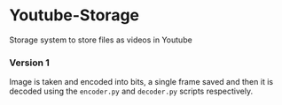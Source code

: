 # Youtube-Storage
Storage system to store files as videos in Youtube

### Version 1
Image is taken and encoded into bits, a single frame saved and then it is decoded using the `encoder.py` and `decoder.py` scripts respectively. 
